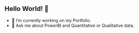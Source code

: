 ## Hello World! 👋

- 🔭 I’m currently working on my Portfolio.
- 💬 Ask me about PowerBI and Quantitative or Qualitative data.
